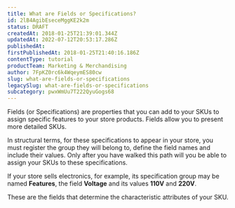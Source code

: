 ```yaml
---
title: What are Fields or Specifications?
id: 2lB4AgibEseceMggKE2k2m
status: DRAFT
createdAt: 2018-01-25T21:39:01.344Z
updatedAt: 2022-07-12T20:53:17.286Z
publishedAt: 
firstPublishedAt: 2018-01-25T21:40:16.186Z
contentType: tutorial
productTeam: Marketing & Merchandising
author: 7FpKZ0rc6k4WqeymES80cw
slug: what-are-fields-or-specifications
legacySlug: what-are-fields-or-specifications
subcategory: pwxWmUu7T222QyuGogs68
---
```


Fields (or Specifications) are properties that you can add to your SKUs to assign specific features to your store products. Fields allow you to present more detailed SKUs.

In structural terms, for these specifications to appear in your store, you must register the group they will belong to, define the field names and include their values. Only after you have walked this path will you be able to assign your SKUs to these specifications.

If your store sells electronics, for example, its specification group may be named __Features__, the field __Voltage__ and its values __110V__ and __220V__.

These are the fields that determine the characteristic attributes of your SKU.
